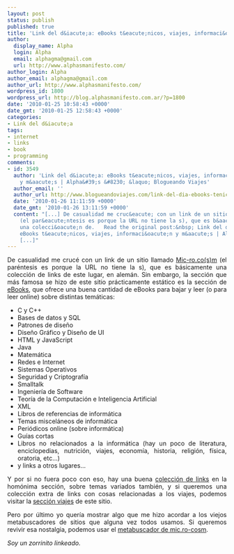 ```yaml
---
layout: post
status: publish
published: true
title: 'Link del d&iacute;a: eBooks t&eacute;nicos, viajes, informaci&oacute;n y m&aacute;s'
author:
  display_name: Alpha
  login: Alpha
  email: alphagma@gmail.com
  url: http://www.alphasmanifesto.com/
author_login: Alpha
author_email: alphagma@gmail.com
author_url: http://www.alphasmanifesto.com/
wordpress_id: 1800
wordpress_url: http://blog.alphasmanifesto.com.ar/?p=1800
date: '2010-01-25 10:58:43 +0000'
date_gmt: '2010-01-25 12:58:43 +0000'
categories:
- Link del d&iacute;a
tags:
- internet
- links
- book
- programming
comments:
- id: 3549
  author: 'Link del d&iacute;a: eBooks t&eacute;nicos, viajes, informaci&oacute;n
    y m&aacute;s | Alpha&#39;s &#8230; &laquo; Blogueando Viajes'
  author_email: ''
  author_url: http://www.blogueandoviajes.com/link-del-dia-ebooks-tenicos-viajes-informacion-y-mas-alphas/
  date: '2010-01-26 11:11:59 +0000'
  date_gmt: '2010-01-26 13:11:59 +0000'
  content: "[...] De casualidad me cruc&eacute; con un link de un sitio llamado Mic-ro.co(s)m
    (el par&eacute;ntesis es porque la URL no tiene la s), que es b&aacute;sicamente
    una colecci&oacute;n de.   Read the original post:&nbsp; Link del d&iacute;a:
    eBooks t&eacute;nicos, viajes, informaci&oacute;n y m&aacute;s | Alpha&#39;s &#8230;
    [...]"
---
```

<p style="text-align: justify;">De casualidad me cruc&eacute; con un link de un sitio llamado <a href="http://mic-ro.com/">Mic-ro.co(s)m</a> (el par&eacute;ntesis es porque la URL no tiene la s), que es b&aacute;sicamente una colecci&oacute;n de links de este lugar, en alem&aacute;n. Sin embargo, la secci&oacute;n que m&aacute;s famosa se hizo de este sitio pr&aacute;cticamente est&aacute;tico es la secci&oacute;n de <a href="http://mic-ro.com/informatik/ebooks.html">eBooks</a>, que ofrece una buena cantidad de eBooks para bajar y leer (o para leer online) sobre distintas tem&aacute;ticas:</p>
<ul style="text-align: justify;">
<li>C y C++</li>
<li>Bases de datos y SQL</li>
<li>Patrones de dise&ntilde;o</li>
<li>Dise&ntilde;o Gr&aacute;fico y Dise&ntilde;o de UI</li>
<li>HTML y JavaScript</li>
<li>Java</li>
<li>Matem&aacute;tica</li>
<li>Redes e Internet</li>
<li>Sistemas Operativos</li>
<li>Seguridad y Criptograf&iacute;a</li>
<li>Smalltalk</li>
<li>Ingenier&iacute;a de Software</li>
<li>Teor&iacute;a de la Computaci&oacute;n e Inteligencia Artificial</li>
<li>XML</li>
<li>Libros de referencias de inform&aacute;tica</li>
<li>Temas miscel&aacute;neos de inform&aacute;tica</li>
<li>Peri&oacute;dicos online (sobre inform&aacute;tica)</li>
<li>Gu&iacute;as cortas</li>
<li>Libros no relacionados a la inform&aacute;tica (hay un poco de literatura, enciclopedias, nutrici&oacute;n, viajes, econom&iacute;a, historia, religi&oacute;n, f&iacute;sica, oratoria, etc...)</li>
<li>y links a otros lugares...</li>
</ul>
<p style="text-align: justify;">Y por si no fuera poco con eso, hay una buena <a href="http://mic-ro.com/links/index.html">colecci&oacute;n de links</a> en la hom&oacute;nima secci&oacute;n, sobre temas variados tambi&eacute;n, y si queremos una colecci&oacute;n extra de links con cosas relacionadas a los viajes, podemos visitar la <a href="http://mic-ro.com/aktuell/airlines.html">secci&oacute;n viajes</a> de este sitio.</p>
<p style="text-align: justify;">Pero por &uacute;ltimo yo quer&iacute;a mostrar algo que me hizo acordar a los viejos metabuscadores de sitios que alguna vez todos usamos. Si queremos revivir esa nostalgia, podemos usar el <a href="http://mic-ro.com/suche/index.html">metabuscador de mic.ro-cosm</a>.</p>
<p style="text-align: justify;"><em>Soy un zorrinito linkeado.</em></p>
